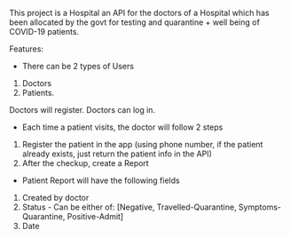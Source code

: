 This project is a Hospital an API for the doctors of a Hospital which has been allocated by the govt for testing and quarantine + well being of COVID-19 patients.

Features:

- There can be 2 types of Users 
1. Doctors 
2. Patients.

Doctors will register.
Doctors can log in.

- Each time a patient visits, the doctor will follow 2 steps 

1. Register the patient in the app (using phone number, if the patient already exists, just return the patient info in the API)
2. After the checkup, create a Report

- Patient Report will have the following fields 

1. Created by doctor
2. Status - Can be either of: [Negative, Travelled-Quarantine, Symptoms-Quarantine, Positive-Admit]
3. Date

